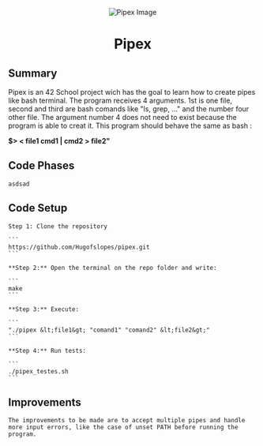 <html>
<p align="center">
    <img src="https://www.42porto.com/wp-content/uploads/2024/08/42-Porto-Horizontal.png" alt="Pipex Image" />
</p>
<h1 align="center">Pipex</h1>
</html>

## Summary
<html>
    <p>
    Pipex is an 42 School project wich has the goal to learn how to create pipes like bash terminal.
    The program receives 4 arguments. 1st is one file, second and third are bash comands like "ls, grep, ..."  and the number four other file. The argument number 4 does not need to exist because the program is able to creat it. This program should behave the same as bash :</p> <b>$> < file1 cmd1 | cmd2 > file2" </b>
    <p>
</html>

## Code Phases
    
    asdsad

## Code Setup
    
    Step 1: Clone the repository
    
    ```
    https://github.com/Hugofslopes/pipex.git    
    ```

    **Step 2:** Open the terminal on the repo folder and write:
    
    ```
    make
    ```

    **Step 3:** Execute:
    
    ```
    "./pipex &lt;file1&gt; "comand1" "comand2" &lt;file2&gt;"
    ```

    **Step 4:** Run tests:
    
    ```
    ./pipex_testes.sh
    ```

## Improvements
    
    The improvements to be made are to accept multiple pipes and handle more input errors, like the case of unset PATH before running the program.
